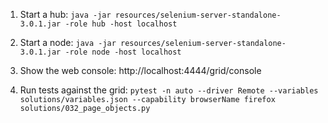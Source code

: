1. Start a hub: `java -jar resources/selenium-server-standalone-3.0.1.jar -role hub -host localhost`

2. Start a node: `java -jar resources/selenium-server-standalone-3.0.1.jar -role node -host localhost`

3. Show the web console: http://localhost:4444/grid/console

4. Run tests against the grid: `pytest -n auto --driver Remote --variables solutions/variables.json --capability browserName firefox solutions/032_page_objects.py`
